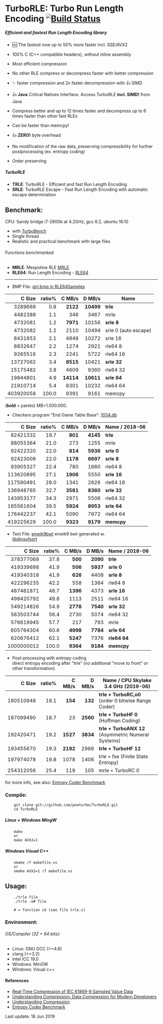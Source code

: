 TurboRLE: Turbo Run Length Encoding [![Build Status](https://travis-ci.org/powturbo/TurboRLE.svg?branch=master)](https://travis-ci.org/powturbo/TurboRLE)
===================================

##### Efficient and fastest **Run Length Encoding** library
  - :new: The fastest now up to 50% more faster incl. SSE/AVX2
  - 100% C (C++ compatible headers), without inline assembly
  - Most efficient compression 
  - No other RLE compress or decompress faster with better compression
  - :sparkles: faster compression and 2x faster decompression with :+1: SIMD
  - :+1: **Java** Critical Natives Interface. Access TurboRLE **incl. SIMD!** from Java
  - Compress better and up to 12 times faster and decompress up to 6 times faster than other fast RLEs
  - Can be faster than memcpy!
  - :+1: **ZERO!** byte overhead

  - No modification of the raw data, preserving compressibility for further postprocessing (ex. entropy coding)
  - Order preserving 

##### TurboRLE
  - **TRLE**: TurboRLE - Efficient and fast Run Length Encoding
  - **SRLE**: TurboRLE Escape - Fast Run Length Encoding with automatic escape determination 

## Benchmark:
CPU: Sandy bridge i7-2600k at 4.2GHz, gcc 6.2, ubuntu 16.10
- with [TurboBench](https://github.com/powturbo/TurboBench)
- Single thread
- Realistic and practical benchmark with large files

###### Functions benchmarked
  - **MRLE**: Mespotine RLE [MRLE](http://encode.ru/threads/2121-No-more-encoding-overhead-in-Run-Length-Encoding-Read-about-Mespotine-RLE-here-)
  - **RLE64**: Run Length Encoding - [RLE64](http://sourceforge.net/projects/nikkhokkho/files/RLE64/)
<p>

------------------------------------------------------------------------
- BMP File: [girl.bmp in RLE64Samples](http://sourceforge.net/projects/nikkhokkho/files/RLE64/3.00/)

|C Size|ratio%|C MB/s|D MB/s|Name|
|--------:|-----:|--------:|--------:|----------------|
|3289669|  0.8|**2122**|**10499**|**trle**|
|4482388|  1.1|346|3467|mrle|
|4732081|  1.2|**7971**|10156|**srle 8**|
|4732082|  1.2|2110|10494|srle 0 (auto escape)|
|8431853|  2.1|4848|10272|srle 16|
|8832647|  2.2|1274|2921|rle64 8|
|9265516|  2.3|2241|5722|rle64 16|
|13727062|  3.4|**8515**|10421|**srle 32**|
|15175482|  3.8|4609|9360|rle64 32|
|19844801|  4.9|**14114**|**10611**|**srle 64**|
|21910714|  5.4|8301|10232|rle64 64|
|403920058|100.0|9391|9161|memcpy|

(**bold** = pareto)  MB=1.000.000.

- Checkers program "End Game Table Base": [1034.db](http://encode.ru/threads/2077-EGTB-compression?p=41392&viewfull=1#post41392)

|C Size|ratio%|C MB/s|D MB/s|Name  /       2018-06|
|--------:|-----:|--------:|--------:|------------------------|
|82421332| 19.7|**801**|**4145**|**trle**|
|88055364| 21.0|273|1255|mrle|
|92422320| 22.0|**814**|**5936**|**srle 0**|
|92423009| 22.0|**1178**|**6697**|**srle 8**|
|93905327| 22.4|780|1660|rle64 8|
|113620895| 27.1|**1906**|5550|**srle 16**|
|117590491| 28.0|1341|2826|rle64 16|
|136948765| 32.7|**3581**|**8360**|**srle 32**|
|143953177| 34.3|2971|5506|rle64 32|
|165561604| 39.5|**5924**|**8953**|**srle 64**|
|176442237| 42.1|5090|7872|rle64 64|
|419225629|100.0|**9323**|**9179**|**memcpy**|

- Text File: [enwik9bwt](http://mattmahoney.net/dc/textdata.html) enwik9 bwt generated w.<br>
[libdivsufsort](https://code.google.com/p/libdivsufsort/)

|C Size|ratio%|C MB/s|D MB/s|Name /     2018-06 |
|--------:|-----:|--------:|--------:|----------------------|
|378377069| 37.8|**500**|**2090**|**trle**|
|419339698| 41.9|**506**|**5937**|**srle 0**|
|419340318| 41.9|**626**|4408|**srle 8**|
|422296235| 42.2|558|1364|rle64 8|
|487461871| 48.7|**1396**|4373|**srle 16**|
|498420792| 49.8|1113|2511|rle64 16|
|549214826| 54.9|**2778**|**7540**|**srle 32**|
|563503744| 56.4|2730|5074|rle64 32|
|576619945| 57.7|217|793|mrle|
|605764304| 60.6|**4998**|**7784**|**srle 64**|
|620676412| 62.1|**5247**|7376|**rle64 64**|
|1000000012|100.0|**9364**|**9184**|**memcpy**|

- Post-processing with entropy coding<br> 
  direct entropy encoding after "trle" (no additional "move to front" or other transformation)

|C Size|ratio%|C MB/s|D MB/s|Name /             CPU Skylake 3.4 GHz (2019-06)|
|--------:|-----:|--------:|--------:|-----------------------------------------------|
|180510948| 18.1|**154**| **132**|**trle + TurboRC,o0** (order 0 bitwise Range Coder)|
|187099490| 18.7|23|**2560**|**trle + TurboHF 0** (Huffman Coding)|
|192420471| 19.2|**1527**|**3834**|**trle + TurboANX 12** (Asymmetric Numeral Systems)|
|193455670| 19.3|**2192**|2986|**trle + TurboHF 12**|
|197974078| 19.8|1078|1406|trle + fse (Finite State Entropy)|
|254312056| 25.4|119|105|mrle + TurboRC 0|

for more info, see also: [Entropy Coder Benchmark](https://sites.google.com/site/powturbo/entropy-coder)

### Compile:

  		git clone git://github.com/powturbo/TurboRLE.git
        cd TurboRLE

##### Linux + Windows MingW 
 
  		make
        or
  		make AVX2=1

##### Windows Visual C++

  		nmake /f makefile.vs
        or
  		nmake AVX2=1 /f makefile.vs

## Usage:

        ./trle file
        ./trle -e# file

		# = function id (see file trle.c)

### Environment:

###### OS/Compiler (32 + 64 bits):
- Linux: GNU GCC (>=4.6)
- clang (>=3.2) 
- Intel ICC 19.0
- Windows: MinGW
- Windows: Visual c++

#### References
  - [Real-Time Compression of IEC 61869-9 Sampled Value Data](https://pure.strath.ac.uk/portal/files/55444712/Blair_etal_AMPS2016_Real_time_compression_of_IEC_61869_9_sampled_value_data.pdf)
  - [Understanding Compression: Data Compression for Modern Developers](https://books.google.de/books?id=2C2rDAAAQBAJ&pg=PA216&lpg=PA216&dq=%22turborle%22&source=bl&ots=TiLU4Qf47s&sig=tkk0Dnk9NnU0JMR3Z6iW4TRquxg&hl=de&sa=X&ved=0ahUKEwjZq-Li5uXSAhXFCJoKHe77B6cQ6AEIyAEwHQ#v=onepage&q=%22turborle%22&f=false)
  - [Understanding Compression](http://file.allitebooks.com/20160805/Understanding%20Compression.pdf)
  - [Entropy Coder Benchmark](https://sites.google.com/site/powturbo/entropy-coder)

Last update: 18 Jun 2019


